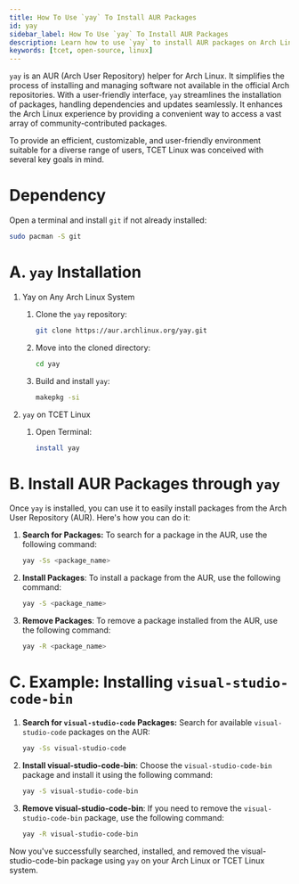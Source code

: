 ```yaml
---
title: How To Use `yay` To Install AUR Packages
id: yay
sidebar_label: How To Use `yay` To Install AUR Packages
description: Learn how to use `yay` to install AUR packages on Arch Linux and TCET Linux.
keywords: [tcet, open-source, linux]
---
```


`yay` is an AUR (Arch User Repository) helper for Arch Linux. It simplifies the process of installing and managing software not available in the official Arch repositories. With a user-friendly interface, `yay` streamlines the installation of packages, handling dependencies and updates seamlessly. 
It enhances the Arch Linux experience by providing a convenient way to access a vast array of community-contributed packages.

To provide an efficient, customizable, and user-friendly environment suitable for a diverse range of users, TCET Linux was conceived with several key goals in mind.

# Dependency

Open a terminal and install `git` if not already installed:

```bash
sudo pacman -S git
```
# A. `yay` Installation

   1. Yay on Any Arch Linux System 

      1. Clone the `yay` repository:

         ```bash
         git clone https://aur.archlinux.org/yay.git
         ```

      2. Move into the cloned directory:

         ```bash
         cd yay
         ```

      3. Build and install `yay`:

         ```bash
         makepkg -si
         ```

   2. `yay` on TCET Linux

      1. Open Terminal:

         ```bash
         install yay
         ```


# B. Install AUR Packages through `yay`

Once `yay` is installed, you can use it to easily install packages from the Arch User Repository (AUR). Here's how you can do it:

   1. **Search for Packages:**
      To search for a package in the AUR, use the following command:

      ```bash
      yay -Ss <package_name>
      ```
   
   2. **Install Packages**:
      To install a package from the AUR, use the following command:
   
      ```bash
      yay -S <package_name>
      ```
   
   4. **Remove Packages**:
      To remove a package installed from the AUR, use the following command:
   
      ```bash
      yay -R <package_name>
      ```

# C. Example: Installing `visual-studio-code-bin`

1. **Search for `visual-studio-code` Packages:**
   Search for available `visual-studio-code` packages on the AUR:

   ```bash
   yay -Ss visual-studio-code
   ```
2. **Install visual-studio-code-bin**:
   Choose the `visual-studio-code-bin` package and install it using the following command:

   ```bash
   yay -S visual-studio-code-bin
   ```
3. **Remove visual-studio-code-bin**:
   If you need to remove the `visual-studio-code-bin` package, use the following command:

   ```bash
   yay -R visual-studio-code-bin
   ```
Now you've successfully searched, installed, and removed the visual-studio-code-bin package using `yay` on your Arch Linux or TCET Linux system.
<br />
